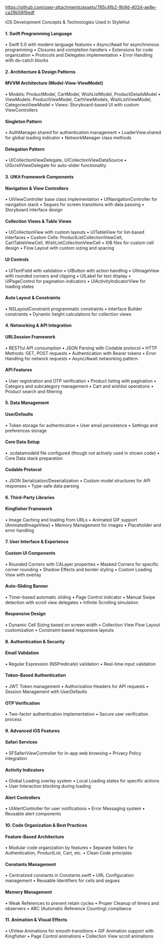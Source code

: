 

https://github.com/user-attachments/assets/785c4fb2-9b9d-4024-ae8e-ca29b56f6edf

iOS Development Concepts & Technologies Used in StyleHut

#### 1. Swift Programming Language
•  Swift 5.0 with modern language features
•  Async/Await for asynchronous programming
•  Closures and completion handlers
•  Extensions for code organization
•  Protocols and Delegates implementation
•  Error Handling with do-catch blocks

#### 2. Architecture & Design Patterns

#### MVVM Architecture (Model-View-ViewModel)
•  Models: ProductModel, CartModel, WishListModel, ProductDetailsModel
•  ViewModels: ProductViewModel, CartViewModels, WishListViewModel, CategoriesViewModel
•  Views: Storyboard-based UI with custom ViewControllers

#### Singleton Pattern
•  AuthManager.shared for authentication management
•  LoaderView.shared for global loading indicator
•  NetworkManager class methods

#### Delegation Pattern
•  UICollectionViewDelegate, UICollectionViewDataSource
•  UIScrollViewDelegate for auto-slider functionality

#### 3. UIKit Framework Components

#### Navigation & View Controllers
•  UIViewController base class implementation
•  UINavigationController for navigation stack
•  Segues for screen transitions with data passing
•  Storyboard interface design

#### Collection Views & Table Views
•  UICollectionView with custom layouts
•  UITableView for list-based interfaces
•  Custom Cells: ProductListCollectionViewCell, CartTableViewCell, WishListCollectionViewCell
•  XIB files for custom cell design
•  Flow Layout with custom sizing and spacing

#### UI Controls
•  UITextField with validation
•  UIButton with action handling
•  UIImageView with rounded corners and clipping
•  UILabel for text display
•  UIPageControl for pagination indicators
•  UIActivityIndicatorView for loading states

#### Auto Layout & Constraints
•  NSLayoutConstraint programmatic constraints
•  Interface Builder constraints
•  Dynamic height calculations for collection views

#### 4. Networking & API Integration

#### URLSession Framework
•  RESTful API consumption
•  JSON Parsing with Codable protocol
•  HTTP Methods: GET, POST requests
•  Authentication with Bearer tokens
•  Error Handling for network requests
•  Async/Await networking pattern

#### API Features
•  User registration and OTP verification
•  Product listing with pagination
•  Category and subcategory management
•  Cart and wishlist operations
•  Product search and filtering

#### 5. Data Management

#### UserDefaults
•  Token storage for authentication
•  User email persistence
•  Settings and preferences storage

#### Core Data Setup
•  .xcdatamodeld file configured (though not actively used in shown code)
•  Core Data stack preparation

#### Codable Protocol
•  JSON Serialization/Deserialization
•  Custom model structures for API responses
•  Type-safe data parsing

#### 6. Third-Party Libraries

#### Kingfisher Framework
•  Image Caching and loading from URLs
•  Animated GIF support (AnimatedImageView)
•  Memory Management for images
•  Placeholder and error handling

#### 7. User Interface & Experience

#### Custom UI Components
•  Rounded Corners with CALayer properties
•  Masked Corners for specific corner rounding
•  Shadow Effects and border styling
•  Custom Loading View with overlay

#### Auto-Sliding Banner
•  Timer-based automatic sliding
•  Page Control indicator
•  Manual Swipe detection with scroll view delegates
•  Infinite Scrolling simulation

#### Responsive Design
•  Dynamic Cell Sizing based on screen width
•  Collection View Flow Layout customization
•  Constraint-based responsive layouts

#### 8. Authentication & Security

#### Email Validation
•  Regular Expression (NSPredicate) validation
•  Real-time input validation

#### Token-Based Authentication
•  JWT Token management
•  Authorization Headers for API requests
•  Session Management with UserDefaults

#### OTP Verification
•  Two-factor authentication implementation
•  Secure user verification process

#### 9. Advanced iOS Features

#### Safari Services
•  SFSafariViewController for in-app web browsing
•  Privacy Policy integration

#### Activity Indicators
•  Global Loading overlay system
•  Local Loading states for specific actions
•  User Interaction blocking during loading

#### Alert Controllers
•  UIAlertController for user notifications
•  Error Messaging system
•  Reusable alert components

#### 10. Code Organization & Best Practices

#### Feature-Based Architecture
•  Modular code organization by features
•  Separate folders for Authentication, ProductList, Cart, etc.
•  Clean Code principles

#### Constants Management
•  Centralized constants in Constants.swift
•  URL Configuration management
•  Reusable Identifiers for cells and segues

#### Memory Management
•  Weak References to prevent retain cycles
•  Proper Cleanup of timers and observers
•  ARC (Automatic Reference Counting) compliance

#### 11. Animation & Visual Effects
•  UIView Animations for smooth transitions
•  GIF Animation support with Kingfisher
•  Page Control animations
•  Collection View scroll animations
